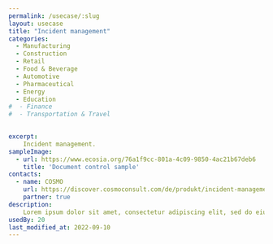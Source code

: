 ```yaml
---
permalink: /usecase/:slug
layout: usecase
title: "Incident management"
categories: 
  - Manufacturing
  - Construction
  - Retail
  - Food & Beverage
  - Automotive
  - Pharmaceutical
  - Energy
  - Education
#  - Finance
#  - Transportation & Travel
 

excerpt: 
    Incident management.
sampleImage: 
  - url: https://www.ecosia.org/76a1f9cc-801a-4c09-9850-4ac21b67deb6 
    title: 'Document control sample'
contacts: 
  - name: COSMO
    url: https://discover.cosmoconsult.com/de/produkt/incident-management/
    partner: true
description:
    Lorem ipsum dolor sit amet, consectetur adipiscing elit, sed do eiusmod tempor incididunt ut labore et dolore magna aliqua. Ut enim ad minim veniam, quis nostrud exercitation ullamco laboris nisi ut aliquip ex ea commodo consequat. Duis aute irure dolor in reprehenderit in voluptate velit esse cillum dolore eu fugiat nulla pariatur. Excepteur sint occaecat cupidatat non proident, sunt in culpa qui officia deserunt mollit anim id est laborum.
usedBy: 20
last_modified_at: 2022-09-10
---
```


